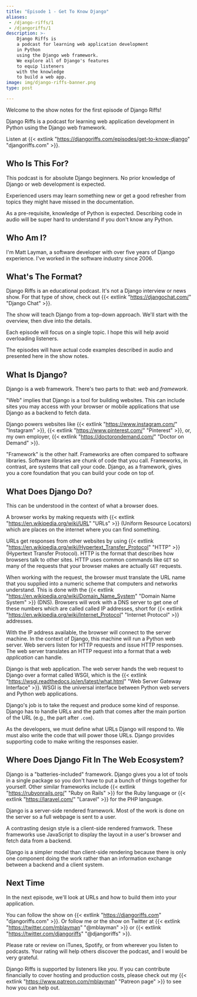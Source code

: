 ```yaml
---
title: "Episode 1 - Get To Know Django"
aliases:
 - /django-riffs/1
 - /djangoriffs/1
description: >-
    Django Riffs is
    a podcast for learning web application development
    in Python
    using the Django web framework.
    We explore all of Django's features
    to equip listeners
    with the knowledge
    to build a web app.
image: img/django-riffs-banner.png
type: post

---
```


Welcome to the show notes
for the first episode
of Django Riffs!

Django Riffs is
a podcast for learning web application development
in Python
using the Django web framework.

Listen at {{< extlink "https://djangoriffs.com/episodes/get-to-know-django" "djangoriffs.com" >}}.

## Who Is This For?

This podcast is for absolute Django beginners.
No prior knowledge of Django
or web development is expected.

Experienced users may learn something new
or get a good refresher from topics they might have missed
in the documentation.

As a pre-requisite,
knowledge of Python is expected.
Describing code in audio will be super hard
to understand
if you don't know any Python.

## Who Am I?

I'm Matt Layman,
a software developer
with over five years of Django experience.
I've worked in the software industry since 2006.

## What's The Format?

Django Riffs is an educational podcast.
It's not a Django interview or news show.
For that type of show,
check out {{< extlink "https://djangochat.com/" "Django Chat" >}}.

The show will teach Django
from a top-down approach.
We'll start with the overview,
then dive into the details.

Each episode will focus on a single topic.
I hope this will help avoid overloading listeners.

The episodes will have actual code examples
described in audio
and presented here
in the show notes.

## What Is Django?

Django is a web framework.
There's two parts to that: *web* and *framework*.

"Web" implies that Django is a tool
for building websites.
This can include sites you may access
with your browser
or mobile applications
that use Django as a backend
to fetch data.

Django powers websites
like {{< extlink "https://www.instagram.com/" "Instagram" >}},
{{< extlink "https://www.pinterest.com/" "Pinterest" >}},
or, my own employer, {{< extlink "https://doctorondemand.com/" "Doctor on Demand" >}}.

"Framework" is the other half.
Frameworks are often compared to software libraries.
Software libraries are chunk of code
that you call.
Frameworks, in contrast, are systems
that call your code.
Django, as a framework, gives you a core foundation
that you can build your code on top of.

## What Does Django Do?

This can be understood in the context
of what a browser does.

A browser works by making requests
with
{{< extlink "https://en.wikipedia.org/wiki/URL" "URLs" >}}
(Uniform Resource Locators)
which are places on the internet
where you can find something.

URLs get responses
from other websites
by using
{{< extlink "https://en.wikipedia.org/wiki/Hypertext_Transfer_Protocol" "HTTP" >}}
(Hypertext Transfer Protocol).
HTTP is the format that describes
how browsers talk to other sites.
HTTP uses common commands like `GET`
so many of the requests
that your browser makes are actually `GET` requests.

When working with the request,
the browser must translate the URL name
that you supplied
into a numeric scheme that computers and networks understand.
This is done with the
{{< extlink "https://en.wikipedia.org/wiki/Domain_Name_System" "Domain Name System" >}} (DNS).
Browsers will work with a DNS server
to get one of these numbers
which are called called IP addresses,
short for {{< extlink "https://en.wikipedia.org/wiki/Internet_Protocol" "Internet Protocol" >}} addresses.

With the IP address available,
the browser will connect to the server machine.
In the context of Django,
this machine will run a Python web server.
Web servers listen for HTTP requests
and issue HTTP responses.
The web server translates an HTTP request
into a format that a web *application* can handle.

Django is that web application.
The web server hands the web request to Django
over a format called WSGI,
which is the {{< extlink "https://wsgi.readthedocs.io/en/latest/what.html" "Web Server Gateway Interface" >}}.
WSGI is the universal interface
between Python web servers and Python web applications.

Django's job is to take the request
and produce some kind of response.
Django has to handle URLs
and the path that comes after the main portion
of the URL
(e.g., the part after `.com`).

As the developers,
we must define what URLs Django will respond to.
We must also write the code
that will power those URLs.
Django provides supporting code
to make writing the responses easier.

## Where Does Django Fit In The Web Ecosystem?

Django is a "batteries-included" framework.
Django gives you a lot of tools in a single package
so you don't have to put a bunch of things together
for yourself.
Other similar frameworks include
{{< extlink "https://rubyonrails.org/" "Ruby on Rails" >}}
for the Ruby language
or
{{< extlink "https://laravel.com/" "Laravel" >}}
for the PHP language.

Django is a server-side rendered framework.
Most of the work is done on the server
so a full webpage is sent to a user.

A contrasting design style is a client-side rendered framwork.
These frameworks use JavaScript to display the layout
in a user's browser
and fetch data
from a backend.

Django is a simpler model
than client-side rendering
because there is only one component doing the work
rather than an information exchange
between a backend and a client system.

## Next Time

In the next episode,
we'll look at URLs
and how to build them
into your application.

You can follow the show
on {{< extlink "https://djangoriffs.com" "djangoriffs.com" >}}.
Or follow me or the show
on Twitter
at
{{< extlink "https://twitter.com/mblayman" "@mblayman" >}}
or
{{< extlink "https://twitter.com/djangoriffs" "@djangoriffs" >}}.

Please rate or review
on iTunes, Spotify,
or from wherever you listen to podcasts.
Your rating will help others discover the podcast,
and I would be very grateful.

Django Riffs is supported by listeners like *you*.
If you can contribute financially
to cover hosting and production costs,
please check out my {{< extlink "https://www.patreon.com/mblayman" "Patreon page" >}}
to see how you can help out.
